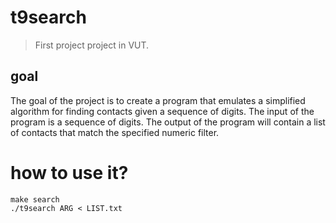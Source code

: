 # t9search

> First project project in VUT.

## goal
The goal of the project is to create a program that emulates a simplified algorithm for finding contacts given a sequence of digits. The input of the program is a sequence of digits. The output of the program will contain a list of contacts that match the specified numeric filter.

# how to use it?
```
make search
./t9search ARG < LIST.txt
```
